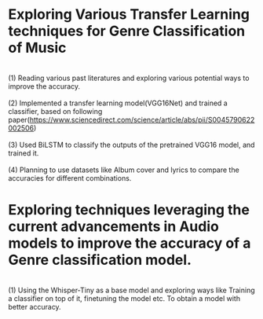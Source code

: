 # Exploring Various Transfer Learning techniques for Genre Classification of Music 

<br> (1) Reading various past literatures and exploring various potential ways to improve the accuracy. </br>
<br> (2) Implemented a transfer learning model(VGG16Net) and trained a classifier, based on following paper(https://www.sciencedirect.com/science/article/abs/pii/S0045790622002506) </br>
<br> (3) Used BiLSTM to classify the outputs of the pretrained VGG16 model, and trained it. </br>
<br> (4) Planning to use datasets like Album cover and lyrics to compare the accuracies for different combinations. </br>

# Exploring techniques leveraging the current advancements in Audio models to improve the accuracy of a Genre classification model.

<br> (1) Using the Whisper-Tiny as a base model and exploring ways like Training a classifier on top of it, finetuning the model etc. To obtain a model with better accuracy.
